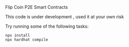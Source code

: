 Flip Coin P2E Smart Contracts

This code is under development , used it at your own risk 

Try running some of the following tasks:

```shell
npx install
npx hardhat compile
```
